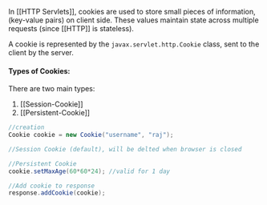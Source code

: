 In [[HTTP Servlets]], cookies are used to store small pieces of information, (key-value pairs) on client side.
These values maintain state across multiple requests (since [[HTTP]] is stateless).

A cookie is represented by the `javax.servlet.http.Cookie` class, sent to the client by the server.

#### Types of Cookies:
There are two main types:
1. [[Session-Cookie]]
2. [[Persistent-Cookie]]


``` java
//creation
Cookie cookie = new Cookie("username", "raj");

//Session Cookie (default), will be delted when browser is closed

//Persistent Cookie
cookie.setMaxAge(60*60*24); //valid for 1 day

//Add cookie to response
response.addCookie(cookie);
```

